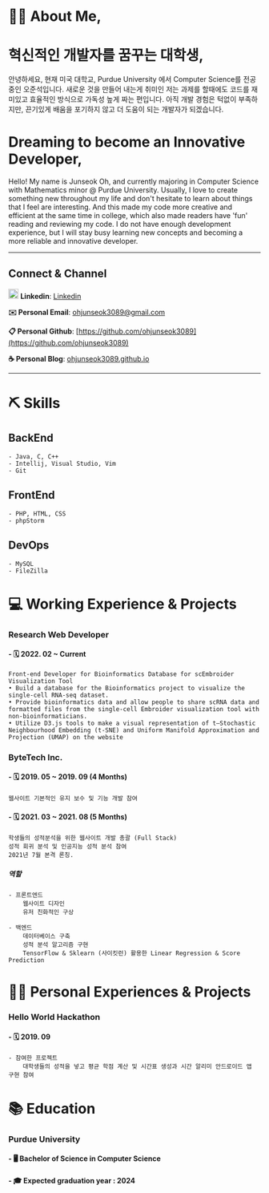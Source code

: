 💁🏻 About Me, 
======================

# 혁신적인 개발자를 꿈꾸는 대학생,

안녕하세요, 현재 미국 대학교, Purdue University 에서 Computer Science를 전공 중인 오준석입니다.
새로운 것을 만들어 내는게 취미인 저는 과제를 할때에도 코드를 재미있고 효율적인 방식으로 가독성 높게 짜는 편입니다.
아직 개발 경험은 턱없이 부족하지만, 끈기있게 배움을 포기하지 않고 더 도움이 되는 개발자가 되겠습니다.

# Dreaming to become an Innovative Developer,

Hello! My name is Junseok Oh, and currently majoring in Computer Science with Mathematics minor @ Purdue University.
Usually, I love to create something new throughout my life and don't hesitate to learn about
things that I feel are interesting. And this made my code more creative and efficient at the same time in college,
which also made readers have 'fun' reading and reviewing my code.
I do not have enough development experience, but I will stay busy learning new concepts and becoming a more reliable and innovative developer.

* * *
## Connect & Channel 
<img src='https://user-images.githubusercontent.com/50987316/163688697-676962b1-acc0-45dc-8744-6370aae63b89.png' style='width: 20px'> **Linkedin**: [Linkedin](https://www.linkedin.com/in/junseok-oh-38789b178/)

**✉️ Personal Email**:   [ohjunseok3089@gmail.com](ohjunseok3089@gmail.com)

**📋 Personal Github**:  [https://github.com/ohjunseok3089](https://github.com/ohjunseok3089)

**☕️ Personal Blog**:    [ohjunseok3089.github.io](ohjunseok3089.github.io)
* * *
⛏️ Skills
======================
## BackEnd
    - Java, C, C++
    - Intellij, Visual Studio, Vim
    - Git
## FrontEnd
    - PHP, HTML, CSS
    - phpStorm
## DevOps
    - MySQL
    - FileZilla
    
💻 Working Experience & Projects
======================
### Research Web Developer 
#### - 🗓 2022. 02 ~ Current
    Front-end Developer for Bioinformatics Database for scEmbroider Visualization Tool
    • Build a database for the Bioinformatics project to visualize the single-cell RNA-seq dataset.
    • Provide bioinformatics data and allow people to share scRNA data and formatted files from the single-cell Embroider visualization tool with non-bioinformaticians.
    • Utilize D3.js tools to make a visual representation of t–Stochastic Neighbourhood Embedding (t-SNE) and Uniform Manifold Approximation and Projection (UMAP) on the website

### ByteTech Inc.
#### - 🗓 2019. 05 ~ 2019. 09 (4 Months)
    웹사이트 기본적인 유지 보수 및 기능 개발 참여
    
#### - 🗓 2021. 03 ~ 2021. 08 (5 Months)
    학생들의 성적분석을 위한 웹사이트 개발 총괄 (Full Stack)
    성적 회귀 분석 및 인공지능 성적 분석 참여
    2021년 7월 본격 론칭.
    
##### 역할
    - 프론트엔드
        웹사이트 디자인
        유저 친화적인 구상
        
    - 백엔드
        데이터베이스 구축
        성적 분석 알고리즘 구현
        TensorFlow & Sklearn (사이킷런) 활용한 Linear Regression & Score Prediction

🚴‍♂️ Personal Experiences & Projects
======================
### Hello World Hackathon
#### - 🗓 2019. 09
    - 참여한 프로젝트
        대학생들의 성적을 넣고 평균 학점 계산 및 시간표 생성과 시간 알리미 안드로이드 앱 구현 참여

📚 Education
======================
### Purdue University
#### - 🖥 Bachelor of Science in Computer Science
#### - 🎓 Expected graduation year : 2024
